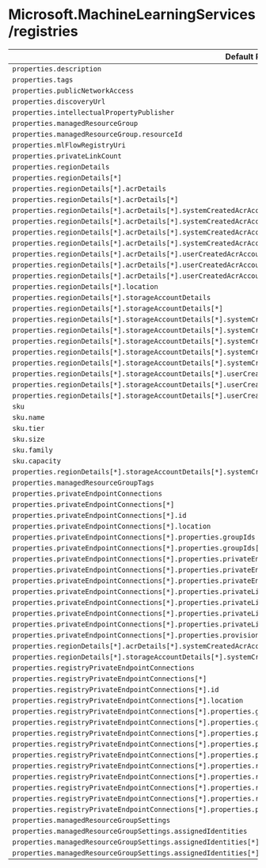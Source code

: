 # Microsoft.MachineLearningServices/registries

| Default Path | Alias |
|---|---|
| `properties.description` | `Microsoft.MachineLearningServices/registries/description` |
| `properties.tags` | `Microsoft.MachineLearningServices/registries/tags` |
| `properties.publicNetworkAccess` | `Microsoft.MachineLearningServices/registries/publicNetworkAccess` |
| `properties.discoveryUrl` | `Microsoft.MachineLearningServices/registries/discoveryUrl` |
| `properties.intellectualPropertyPublisher` | `Microsoft.MachineLearningServices/registries/intellectualPropertyPublisher` |
| `properties.managedResourceGroup` | `Microsoft.MachineLearningServices/registries/managedResourceGroup` |
| `properties.managedResourceGroup.resourceId` | `Microsoft.MachineLearningServices/registries/managedResourceGroup.resourceId` |
| `properties.mlFlowRegistryUri` | `Microsoft.MachineLearningServices/registries/mlFlowRegistryUri` |
| `properties.privateLinkCount` | `Microsoft.MachineLearningServices/registries/privateLinkCount` |
| `properties.regionDetails` | `Microsoft.MachineLearningServices/registries/regionDetails` |
| `properties.regionDetails[*]` | `Microsoft.MachineLearningServices/registries/regionDetails[*]` |
| `properties.regionDetails[*].acrDetails` | `Microsoft.MachineLearningServices/registries/regionDetails[*].acrDetails` |
| `properties.regionDetails[*].acrDetails[*]` | `Microsoft.MachineLearningServices/registries/regionDetails[*].acrDetails[*]` |
| `properties.regionDetails[*].acrDetails[*].systemCreatedAcrAccount` | `Microsoft.MachineLearningServices/registries/regionDetails[*].acrDetails[*].systemCreatedAcrAccount` |
| `properties.regionDetails[*].acrDetails[*].systemCreatedAcrAccount.acrAccountSku` | `Microsoft.MachineLearningServices/registries/regionDetails[*].acrDetails[*].systemCreatedAcrAccount.acrAccountSku` |
| `properties.regionDetails[*].acrDetails[*].systemCreatedAcrAccount.armResourceId` | `Microsoft.MachineLearningServices/registries/regionDetails[*].acrDetails[*].systemCreatedAcrAccount.armResourceId` |
| `properties.regionDetails[*].acrDetails[*].systemCreatedAcrAccount.armResourceId.resourceId` | `Microsoft.MachineLearningServices/registries/regionDetails[*].acrDetails[*].systemCreatedAcrAccount.armResourceId.resourceId` |
| `properties.regionDetails[*].acrDetails[*].userCreatedAcrAccount` | `Microsoft.MachineLearningServices/registries/regionDetails[*].acrDetails[*].userCreatedAcrAccount` |
| `properties.regionDetails[*].acrDetails[*].userCreatedAcrAccount.armResourceId` | `Microsoft.MachineLearningServices/registries/regionDetails[*].acrDetails[*].userCreatedAcrAccount.armResourceId` |
| `properties.regionDetails[*].acrDetails[*].userCreatedAcrAccount.armResourceId.resourceId` | `Microsoft.MachineLearningServices/registries/regionDetails[*].acrDetails[*].userCreatedAcrAccount.armResourceId.resourceId` |
| `properties.regionDetails[*].location` | `Microsoft.MachineLearningServices/registries/regionDetails[*].location` |
| `properties.regionDetails[*].storageAccountDetails` | `Microsoft.MachineLearningServices/registries/regionDetails[*].storageAccountDetails` |
| `properties.regionDetails[*].storageAccountDetails[*]` | `Microsoft.MachineLearningServices/registries/regionDetails[*].storageAccountDetails[*]` |
| `properties.regionDetails[*].storageAccountDetails[*].systemCreatedStorageAccount` | `Microsoft.MachineLearningServices/registries/regionDetails[*].storageAccountDetails[*].systemCreatedStorageAccount` |
| `properties.regionDetails[*].storageAccountDetails[*].systemCreatedStorageAccount.armResourceId` | `Microsoft.MachineLearningServices/registries/regionDetails[*].storageAccountDetails[*].systemCreatedStorageAccount.armResourceId` |
| `properties.regionDetails[*].storageAccountDetails[*].systemCreatedStorageAccount.armResourceId.resourceId` | `Microsoft.MachineLearningServices/registries/regionDetails[*].storageAccountDetails[*].systemCreatedStorageAccount.armResourceId.resourceId` |
| `properties.regionDetails[*].storageAccountDetails[*].systemCreatedStorageAccount.storageAccountHnsEnabled` | `Microsoft.MachineLearningServices/registries/regionDetails[*].storageAccountDetails[*].systemCreatedStorageAccount.storageAccountHnsEnabled` |
| `properties.regionDetails[*].storageAccountDetails[*].systemCreatedStorageAccount.storageAccountType` | `Microsoft.MachineLearningServices/registries/regionDetails[*].storageAccountDetails[*].systemCreatedStorageAccount.storageAccountType` |
| `properties.regionDetails[*].storageAccountDetails[*].userCreatedStorageAccount` | `Microsoft.MachineLearningServices/registries/regionDetails[*].storageAccountDetails[*].userCreatedStorageAccount` |
| `properties.regionDetails[*].storageAccountDetails[*].userCreatedStorageAccount.armResourceId` | `Microsoft.MachineLearningServices/registries/regionDetails[*].storageAccountDetails[*].userCreatedStorageAccount.armResourceId` |
| `properties.regionDetails[*].storageAccountDetails[*].userCreatedStorageAccount.armResourceId.resourceId` | `Microsoft.MachineLearningServices/registries/regionDetails[*].storageAccountDetails[*].userCreatedStorageAccount.armResourceId.resourceId` |
| `sku` | `Microsoft.MachineLearningServices/registries/sku` |
| `sku.name` | `Microsoft.MachineLearningServices/registries/sku.name` |
| `sku.tier` | `Microsoft.MachineLearningServices/registries/sku.tier` |
| `sku.size` | `Microsoft.MachineLearningServices/registries/sku.size` |
| `sku.family` | `Microsoft.MachineLearningServices/registries/sku.family` |
| `sku.capacity` | `Microsoft.MachineLearningServices/registries/sku.capacity` |
| `properties.regionDetails[*].storageAccountDetails[*].systemCreatedStorageAccount.allowBlobPublicAccess` | `Microsoft.MachineLearningServices/registries/regionDetails[*].storageAccountDetails[*].systemCreatedStorageAccount.allowBlobPublicAccess` |
| `properties.managedResourceGroupTags` | `Microsoft.MachineLearningServices/registries/managedResourceGroupTags` |
| `properties.privateEndpointConnections` | `Microsoft.MachineLearningServices/registries/privateEndpointConnections` |
| `properties.privateEndpointConnections[*]` | `Microsoft.MachineLearningServices/registries/privateEndpointConnections[*]` |
| `properties.privateEndpointConnections[*].id` | `Microsoft.MachineLearningServices/registries/privateEndpointConnections[*].id` |
| `properties.privateEndpointConnections[*].location` | `Microsoft.MachineLearningServices/registries/privateEndpointConnections[*].location` |
| `properties.privateEndpointConnections[*].properties.groupIds` | `Microsoft.MachineLearningServices/registries/privateEndpointConnections[*].groupIds` |
| `properties.privateEndpointConnections[*].properties.groupIds[*]` | `Microsoft.MachineLearningServices/registries/privateEndpointConnections[*].groupIds[*]` |
| `properties.privateEndpointConnections[*].properties.privateEndpoint` | `Microsoft.MachineLearningServices/registries/privateEndpointConnections[*].privateEndpoint` |
| `properties.privateEndpointConnections[*].properties.privateEndpoint.id` | `Microsoft.MachineLearningServices/registries/privateEndpointConnections[*].privateEndpoint.id` |
| `properties.privateEndpointConnections[*].properties.privateEndpoint.subnetArmId` | `Microsoft.MachineLearningServices/registries/privateEndpointConnections[*].privateEndpoint.subnetArmId` |
| `properties.privateEndpointConnections[*].properties.privateLinkServiceConnectionState` | `Microsoft.MachineLearningServices/registries/privateEndpointConnections[*].privateLinkServiceConnectionState` |
| `properties.privateEndpointConnections[*].properties.privateLinkServiceConnectionState.actionsRequired` | `Microsoft.MachineLearningServices/registries/privateEndpointConnections[*].privateLinkServiceConnectionState.actionsRequired` |
| `properties.privateEndpointConnections[*].properties.privateLinkServiceConnectionState.description` | `Microsoft.MachineLearningServices/registries/privateEndpointConnections[*].privateLinkServiceConnectionState.description` |
| `properties.privateEndpointConnections[*].properties.privateLinkServiceConnectionState.status` | `Microsoft.MachineLearningServices/registries/privateEndpointConnections[*].privateLinkServiceConnectionState.status` |
| `properties.privateEndpointConnections[*].properties.provisioningState` | `Microsoft.MachineLearningServices/registries/privateEndpointConnections[*].provisioningState` |
| `properties.regionDetails[*].acrDetails[*].systemCreatedAcrAccount.acrAccountName` | `Microsoft.MachineLearningServices/registries/regionDetails[*].acrDetails[*].systemCreatedAcrAccount.acrAccountName` |
| `properties.regionDetails[*].storageAccountDetails[*].systemCreatedStorageAccount.storageAccountName` | `Microsoft.MachineLearningServices/registries/regionDetails[*].storageAccountDetails[*].systemCreatedStorageAccount.storageAccountName` |
| `properties.registryPrivateEndpointConnections` | `Microsoft.MachineLearningServices/registries/registryPrivateEndpointConnections` |
| `properties.registryPrivateEndpointConnections[*]` | `Microsoft.MachineLearningServices/registries/registryPrivateEndpointConnections[*]` |
| `properties.registryPrivateEndpointConnections[*].id` | `Microsoft.MachineLearningServices/registries/registryPrivateEndpointConnections[*].id` |
| `properties.registryPrivateEndpointConnections[*].location` | `Microsoft.MachineLearningServices/registries/registryPrivateEndpointConnections[*].location` |
| `properties.registryPrivateEndpointConnections[*].properties.groupIds` | `Microsoft.MachineLearningServices/registries/registryPrivateEndpointConnections[*].groupIds` |
| `properties.registryPrivateEndpointConnections[*].properties.groupIds[*]` | `Microsoft.MachineLearningServices/registries/registryPrivateEndpointConnections[*].groupIds[*]` |
| `properties.registryPrivateEndpointConnections[*].properties.privateEndpoint` | `Microsoft.MachineLearningServices/registries/registryPrivateEndpointConnections[*].privateEndpoint` |
| `properties.registryPrivateEndpointConnections[*].properties.privateEndpoint.id` | `Microsoft.MachineLearningServices/registries/registryPrivateEndpointConnections[*].privateEndpoint.id` |
| `properties.registryPrivateEndpointConnections[*].properties.privateEndpoint.subnetArmId` | `Microsoft.MachineLearningServices/registries/registryPrivateEndpointConnections[*].privateEndpoint.subnetArmId` |
| `properties.registryPrivateEndpointConnections[*].properties.registryPrivateLinkServiceConnectionState` | `Microsoft.MachineLearningServices/registries/registryPrivateEndpointConnections[*].registryPrivateLinkServiceConnectionState` |
| `properties.registryPrivateEndpointConnections[*].properties.registryPrivateLinkServiceConnectionState.actionsRequired` | `Microsoft.MachineLearningServices/registries/registryPrivateEndpointConnections[*].registryPrivateLinkServiceConnectionState.actionsRequired` |
| `properties.registryPrivateEndpointConnections[*].properties.registryPrivateLinkServiceConnectionState.description` | `Microsoft.MachineLearningServices/registries/registryPrivateEndpointConnections[*].registryPrivateLinkServiceConnectionState.description` |
| `properties.registryPrivateEndpointConnections[*].properties.registryPrivateLinkServiceConnectionState.status` | `Microsoft.MachineLearningServices/registries/registryPrivateEndpointConnections[*].registryPrivateLinkServiceConnectionState.status` |
| `properties.registryPrivateEndpointConnections[*].properties.provisioningState` | `Microsoft.MachineLearningServices/registries/registryPrivateEndpointConnections[*].provisioningState` |
| `properties.managedResourceGroupSettings` | `Microsoft.MachineLearningServices/registries/managedResourceGroupSettings` |
| `properties.managedResourceGroupSettings.assignedIdentities` | `Microsoft.MachineLearningServices/registries/managedResourceGroupSettings.assignedIdentities` |
| `properties.managedResourceGroupSettings.assignedIdentities[*]` | `Microsoft.MachineLearningServices/registries/managedResourceGroupSettings.assignedIdentities[*]` |
| `properties.managedResourceGroupSettings.assignedIdentities[*].principalId` | `Microsoft.MachineLearningServices/registries/managedResourceGroupSettings.assignedIdentities[*].principalId` |

